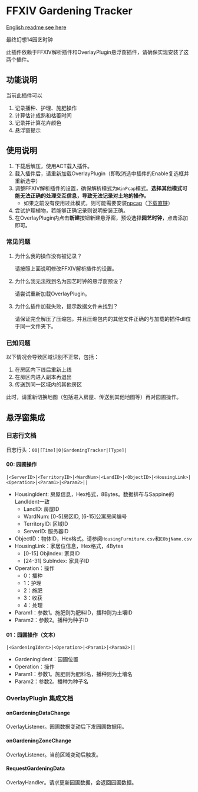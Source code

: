 # FFXIV Gardening Tracker

[English readme see here](https://github.com/Lotlab/FFXIV-Gardening-Tracker/blob/master/Readme.en.md)

最终幻想14园艺时钟

此插件依赖于FFXIV解析插件和OverlayPlugin悬浮窗插件，请确保实现安装了这两个插件。

## 功能说明

当前此插件可以

1. 记录播种、护理、施肥操作
2. 计算估计成熟和枯萎时间
3. 记录并计算花卉颜色
4. 悬浮窗提示

## 使用说明

1. 下载后解压，使用ACT载入插件。
3. 载入插件后，请重新加载OverlayPlugin（即取消选中插件的Enable复选框并重新选中）
4. 调整FFXIV解析插件的设置，确保解析模式为`WinPcap`模式。**选择其他模式可能无法正确的处理交互信息，导致无法记录对土地的操作。**
   - 如果之前没有使用过此模式，则可能需要安装[npcap](https://npcap.com/#download)（[下载直链](https://npcap.com/dist/npcap-1.60.exe)）
5. 尝试护理植物，若能够正确记录则说明安装正确。
6. 在OverlayPlugin内点击**新建**按钮新建悬浮窗，预设选择**园艺时钟**，点击添加即可。

### 常见问题

1. 为什么我的操作没有被记录？

   请按照上面说明修改FFXIV解析插件的设置。

2. 为什么我无法找到名为园艺时钟的悬浮窗预设？

   请尝试重新加载OverlayPlugin。

3. 为什么插件加载失败，提示数据文件未找到？

   请保证完全解压了压缩包，并且压缩包内的其他文件正确的与加载的插件dll位于同一文件夹下。

### 已知问题

以下情况会导致区域识别不正常，包括：

  1. 在房区内下线后重新上线
  2. 在房区内进入副本再退出
  3. 传送到同一区域内的其他房区
  
此时，请重新切换地图（包括进入房屋、传送到其他地图等）再对园圃操作。

## 悬浮窗集成

### 日志行文档

日志行头：`00|[Time]|0|GardeningTracker|[Type]|`

#### 00: 园圃操作

```
|<ServerID>|<TerritoryID>|<WardNum>|<LandID>|<ObjectID>|<HousingLink>|<Operation>|<Param1>|<Param2>||
```

- HousingIdent: 房屋信息，Hex格式，8Bytes。数据排布与Sappine的LandIdent一致
  - LandID: 房屋ID
  - WardNum: [0-5]房区ID, [6-15]公寓房间编号
  - TerritoryID: 区域ID
  - ServerID: 服务器ID
- ObjectID：物体ID，Hex格式。请参阅`HousingFurniture.csv`和`EObjName.csv`
- HousingLink：家居位信息，Hex格式，4Bytes
  - [0-15] ObjIndex: 家具ID
  - [24-31] SubIndex: 家具子ID
- Operation：操作
  - 0：播种
  - 1：护理
  - 2：施肥
  - 3：收获
  - 4：处理
- Param1：参数1。施肥则为肥料ID，播种则为土壤ID
- Param2：参数2。播种为种子ID

#### 01：园圃操作（文本）

```
|<GardeningIdent>|<Operation>|<Param1>|<Param2>||
```

- GardeningIdent：园圃位置
- Operation：操作
- Param1：参数1。施肥则为肥料名，播种则为土壤名
- Param2：参数2。播种为种子名

### OverlayPlugin 集成文档

#### onGardeningDataChange

OverlayListener。园圃数据变动后下发园圃数据用。

#### onGardeningZoneChange

OverlayListener。当前区域变动后触发。

#### RequestGardeningData

OverlayHandler。请求更新园圃数据，会返回园圃数据。

